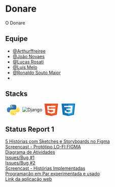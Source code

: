# Donare

O Donare

## Equipe

- [@Arthurffreiree](https://github.com/Arthurffreiree)
- [@João Novaes](https://www.github.com/joaonovaes1)
- [@Lucas Rosati](https://www.github.com/lucasrosati)
- [@Luís Melo](https://www.github.com/luisvmelo)
- [@Ronaldo Souto Maior](https://www.github.com/ronaldotsm)
- 

## Stacks

<div style="display: inline_block">
  <img align="center" alt="Python" height="40" width="50" src="https://raw.githubusercontent.com/devicons/devicon/master/icons/python/python-original.svg">
  <img align="center" alt="Django" height="40" width="50" src="https://icongr.am/devicon/django-original.svg?size=128&color=currentColor">
  <img align="center" alt="HTML" height="40" width="50" src="https://raw.githubusercontent.com/devicons/devicon/master/icons/html5/html5-original.svg">
  <img align="center" alt="CSS" height="40" width="50" src="https://raw.githubusercontent.com/devicons/devicon/master/icons/css3/css3-original.svg">
</div>


## Status Report 1

<a href="https://docs.google.com/document/d/1x7OmkyC_WPlmr7NPRakeKYE1GKfYFS48/edit?usp=drive_link&ouid=103356964099486427591&rtpof=true&sd=true">5 Histórias com Sketches e Storyboards no Figma</a><br> 
<a href="https://drive.google.com/file/d/1q7ahuI8b2muoUdi_qvc7-D7ib6whUy0Z/view?usp=drive_link">Screencast - Protótipo LO-FI FIGMA</a><br>
<a href="https://drive.google.com/file/d/19EpJ_DGNvMcBiIgov2oRznSuTjIXMHQK/view?usp=drive_link">Diagrama de Atividades</a><br>
<a href="https://drive.google.com/file/d/1DiOnZISYzvPIv-kx4IGBVdf6kKskviPv/view?usp=drive_link">Issues/Bug #1</a><br>
<a href="https://drive.google.com/file/d/1YMoTE44lIEs3qi7jmiEtf2TNbBlWdUIh/view?usp=drive_link">Issues/Bug #2</a><br>
<a href="">Screencast - Histórias Implementadas</a><br> 
<a href="https://docs.google.com/document/d/1T2ajEMMPxcIWzm1IrN_9gjal6-EGD8DtKTca4f3NWyg/edit?usp=drive_link">Programação em Par experimentada e usado</a><br>
[Link da aplicação web](https://donare.azurewebsites.net)






